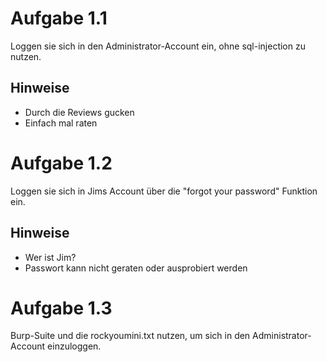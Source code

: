 # Aufgabe 1.1
Loggen sie sich in den Administrator-Account ein, ohne sql-injection zu nutzen.
## Hinweise
- Durch die Reviews gucken
- Einfach mal raten

# Aufgabe 1.2
Loggen sie sich in Jims Account über die "forgot your password" Funktion ein.
## Hinweise
- Wer ist Jim?
- Passwort kann nicht geraten oder ausprobiert werden


# Aufgabe 1.3
Burp-Suite und die rockyoumini.txt nutzen, um sich in den Administrator-Account einzuloggen.